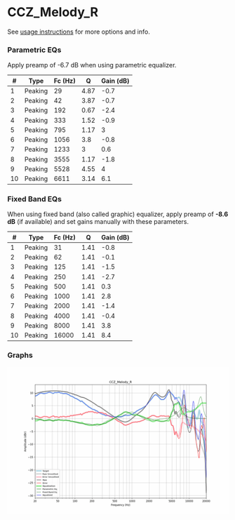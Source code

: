 # CCZ_Melody_R
See [usage instructions](https://github.com/jaakkopasanen/AutoEq#usage) for more options and info.

### Parametric EQs
Apply preamp of -6.7 dB when using parametric equalizer.

|   # | Type    |   Fc (Hz) |    Q |   Gain (dB) |
|-----|---------|-----------|------|-------------|
|   1 | Peaking |        29 | 4.87 |        -0.7 |
|   2 | Peaking |        42 | 3.87 |        -0.7 |
|   3 | Peaking |       192 | 0.67 |        -2.4 |
|   4 | Peaking |       333 | 1.52 |        -0.9 |
|   5 | Peaking |       795 | 1.17 |         3   |
|   6 | Peaking |      1056 | 3.8  |        -0.8 |
|   7 | Peaking |      1233 | 3    |         0.6 |
|   8 | Peaking |      3555 | 1.17 |        -1.8 |
|   9 | Peaking |      5528 | 4.55 |         4   |
|  10 | Peaking |      6611 | 3.14 |         6.1 |

### Fixed Band EQs
When using fixed band (also called graphic) equalizer, apply preamp of **-8.6 dB** (if available) and set gains manually with these parameters.

|   # | Type    |   Fc (Hz) |    Q |   Gain (dB) |
|-----|---------|-----------|------|-------------|
|   1 | Peaking |        31 | 1.41 |        -0.8 |
|   2 | Peaking |        62 | 1.41 |        -0.1 |
|   3 | Peaking |       125 | 1.41 |        -1.5 |
|   4 | Peaking |       250 | 1.41 |        -2.7 |
|   5 | Peaking |       500 | 1.41 |         0.3 |
|   6 | Peaking |      1000 | 1.41 |         2.8 |
|   7 | Peaking |      2000 | 1.41 |        -1.4 |
|   8 | Peaking |      4000 | 1.41 |        -0.4 |
|   9 | Peaking |      8000 | 1.41 |         3.8 |
|  10 | Peaking |     16000 | 1.41 |         8.4 |

### Graphs
![](./CCZ_Melody_R.png)

